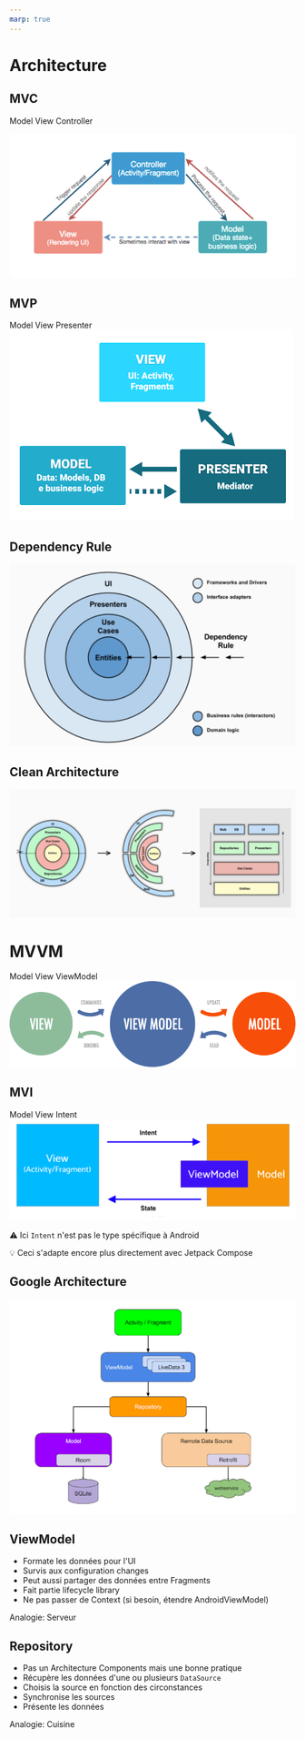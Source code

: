 ```yaml
---
marp: true
---
```


<!-- headingDivider: 2 -->

# Architecture

## MVC

Model View Controller

![bg right:60% 95%](../assets/mvc.png)

## MVP

Model View Presenter
![bg right:60% 95%](../assets/mvp.png)

## Dependency Rule

![bg right:60% 95%](../assets/dependency.png)

## Clean Architecture

![bg right:70% 95%](../assets/clean_arch.png)

# MVVM

Model View ViewModel
![bg right:60% 90%](../assets/mvvm.png)

## MVI

Model View Intent
![bg right:60% 90%](../assets/mvi.png)

⚠️ Ici `Intent` n'est pas le type spécifique à Android

💡 Ceci s'adapte encore plus directement avec Jetpack Compose

## Google Architecture

![bg right:70%](../assets/google_arch.png)

## ViewModel

- Formate les données pour l'UI
- Survis aux configuration changes
- Peut aussi partager des données entre Fragments
- Fait partie lifecycle library
- Ne pas passer de Context (si besoin, étendre AndroidViewModel)

Analogie: Serveur

## Repository

- Pas un Architecture Components mais une bonne pratique
- Récupère les données d'une ou plusieurs `DataSource`
- Choisis la source en fonction des circonstances
- Synchronise les sources
- Présente les données

Analogie: Cuisine
